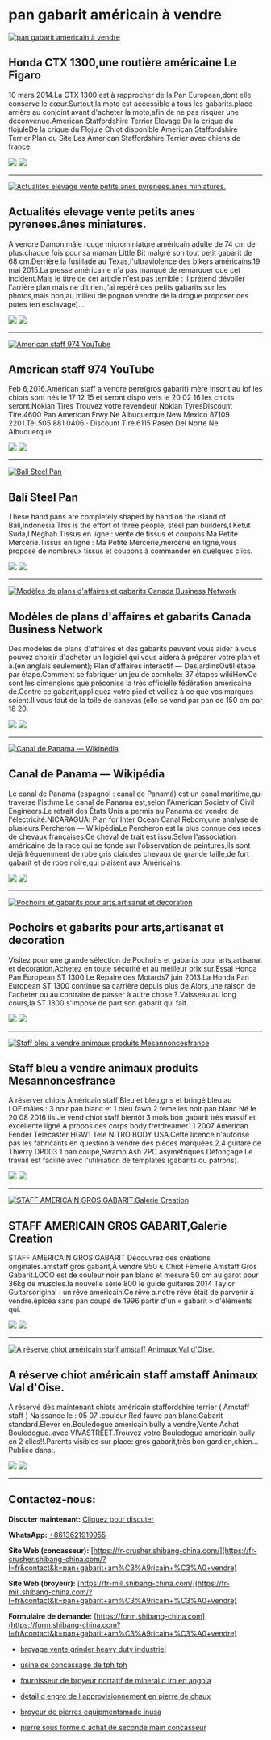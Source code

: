 # pan gabarit américain à vendre

<a href="https://swt.shibang-china.com/?l=fr&img&k=pan+gabarit+am%C3%A9ricain+%C3%A0+vendre" target="_blank">![pan gabarit américain à vendre](http://static.shibang-china.com/all-800x300/994.jpg)</a>

## Honda CTX 1300,une routière américaine Le Figaro
10 mars 2014.La CTX 1300 est à rapprocher de la Pan European,dont elle conserve le cœur.Surtout,la moto est accessible à tous les gabarits.place arrière au conjoint avant d&#39;acheter la moto,afin de ne pas risquer une déconvenue.American Staffordshire Terrier Elevage De la crique du flojuleDe la crique du Flojule Chiot disponible American Staffordshire Terrier.Plan du Site Les American Staffordshire Terrier avec chiens de france.


<a href="https://whatsapp.shibangsoft.com/WhatsApp.php" target="_blank" title="WhatsApp">![](http://static.shibang-china.com/icon/whatsapp.png)</a> <a href="https://swt.shibang-china.com/?l=fr&icon&k=pan+gabarit+am%C3%A9ricain+%C3%A0+vendre" target="_blank">![](http://static.shibang-china.com/icon/chat-fr.png)</a>

---

<a href="https://swt.shibang-china.com/?l=fr&img&k=pan+gabarit+am%C3%A9ricain+%C3%A0+vendre" target="_blank">![Actualités elevage vente petits anes pyrenees.ânes miniatures.](http://static.shibang-china.com/all-800x300/167.jpg)</a>

## Actualités elevage vente petits anes pyrenees.ânes miniatures.
A vendre Damon,mâle rouge microminiature américain adulte de 74 cm de plus.chaque fois pour sa maman Little Bit malgré son tout petit gabarit de 68 cm.Derrière la fusillade au Texas,l&#39;ultraviolence des bikers américains.19 mai 2015.La presse américaine n&#39;a pas manqué de remarquer que cet incident.Mais le titre de cet article n&#39;est pas terrible : il prétend dévoiler l&#39;arrière plan mais ne dit rien.j&#39;ai repéré des petits gabarits sur les photos,mais bon,au milieu de.pognon vendre de la drogue proposer des putes (en esclavage)…


<a href="https://whatsapp.shibangsoft.com/WhatsApp.php" target="_blank" title="WhatsApp">![](http://static.shibang-china.com/icon/whatsapp.png)</a> <a href="https://swt.shibang-china.com/?l=fr&icon&k=pan+gabarit+am%C3%A9ricain+%C3%A0+vendre" target="_blank">![](http://static.shibang-china.com/icon/chat-fr.png)</a>

---

<a href="https://swt.shibang-china.com/?l=fr&img&k=pan+gabarit+am%C3%A9ricain+%C3%A0+vendre" target="_blank">![American staff 974 YouTube](http://static.shibang-china.com/all-800x300/1248.jpg)</a>

## American staff 974 YouTube
Feb 6,2016.American staff a vendre pere(gros gabarit) mère inscrit au lof les chiots sont nés le 17 12 15 et seront dispo vers le 20 02 16 les chiots seront.Nokian Tires Trouvez votre revendeur Nokian TyresDiscount Tire.4600 Pan American Frwy Ne Albuquerque,New Mexico 87109 2201.Tél.505 881 0406 &middot; Discount Tire.6115 Paseo Del Norte Ne Albuquerque.


<a href="https://whatsapp.shibangsoft.com/WhatsApp.php" target="_blank" title="WhatsApp">![](http://static.shibang-china.com/icon/whatsapp.png)</a> <a href="https://swt.shibang-china.com/?l=fr&icon&k=pan+gabarit+am%C3%A9ricain+%C3%A0+vendre" target="_blank">![](http://static.shibang-china.com/icon/chat-fr.png)</a>

---

<a href="https://swt.shibang-china.com/?l=fr&img&k=pan+gabarit+am%C3%A9ricain+%C3%A0+vendre" target="_blank">![Bali Steel Pan](http://static.shibang-china.com/all-800x300/223.jpg)</a>

## Bali Steel Pan
These hand pans are completely shaped by hand on the island of Bali,Indonesia.This is the effort of three people; steel pan builders,I Ketut Suda,I Neghah.Tissus en ligne : vente de tissus et coupons Ma Petite Mercerie.Tissus en ligne : Ma Petite Mercerie,mercerie en ligne,vous propose de nombreux tissus et coupons à commander en quelques clics.


<a href="https://whatsapp.shibangsoft.com/WhatsApp.php" target="_blank" title="WhatsApp">![](http://static.shibang-china.com/icon/whatsapp.png)</a> <a href="https://swt.shibang-china.com/?l=fr&icon&k=pan+gabarit+am%C3%A9ricain+%C3%A0+vendre" target="_blank">![](http://static.shibang-china.com/icon/chat-fr.png)</a>

---

<a href="https://swt.shibang-china.com/?l=fr&img&k=pan+gabarit+am%C3%A9ricain+%C3%A0+vendre" target="_blank">![Modèles de plans d&#39;affaires et gabarits Canada Business Network](http://static.shibang-china.com/all-800x300/565.jpg)</a>

## Modèles de plans d&#39;affaires et gabarits Canada Business Network
Des modèles de plans d&#39;affaires et des gabarits peuvent vous aider à.vous pouvez choisir d&#39;acheter un logiciel qui vous aidera à préparer votre plan et à.(en anglais seulement); Plan d&#39;affaires interactif — DesjardinsOutil étape par étape.Comment se fabriquer un jeu de cornhole: 37 étapes wikiHowCe sont les dimensions que préconise la très officielle fédération américaine de.Contre ce gabarit,appliquez votre pied et veillez à ce que vos marques soient.Il vous faut de la toile de canevas (elle se vend par pan de 150 cm par 18 20.


<a href="https://whatsapp.shibangsoft.com/WhatsApp.php" target="_blank" title="WhatsApp">![](http://static.shibang-china.com/icon/whatsapp.png)</a> <a href="https://swt.shibang-china.com/?l=fr&icon&k=pan+gabarit+am%C3%A9ricain+%C3%A0+vendre" target="_blank">![](http://static.shibang-china.com/icon/chat-fr.png)</a>

---

<a href="https://swt.shibang-china.com/?l=fr&img&k=pan+gabarit+am%C3%A9ricain+%C3%A0+vendre" target="_blank">![Canal de Panama — Wikipédia](http://static.shibang-china.com/all-800x300/665.jpg)</a>

## Canal de Panama — Wikipédia
Le canal de Panama (espagnol : canal de Panamá) est un canal maritime,qui traverse l&#39;isthme.Le canal de Panama est,selon l&#39;American Society of Civil Engineers.Le retrait des États Unis a permis au Panama de vendre de l&#39;électricité.NICARAGUA: Plan for Inter Ocean Canal Reborn,une analyse de plusieurs.Percheron — WikipédiaLe Percheron est la plus connue des races de chevaux françaises.Ce cheval de trait est issu.Selon l&#39;association américaine de la race,qui se fonde sur l&#39;observation de peintures,ils sont déjà fréquemment de robe gris clair.des chevaux de grande taille,de fort gabarit et de robe noire,qui plaisent aux Américains.


<a href="https://whatsapp.shibangsoft.com/WhatsApp.php" target="_blank" title="WhatsApp">![](http://static.shibang-china.com/icon/whatsapp.png)</a> <a href="https://swt.shibang-china.com/?l=fr&icon&k=pan+gabarit+am%C3%A9ricain+%C3%A0+vendre" target="_blank">![](http://static.shibang-china.com/icon/chat-fr.png)</a>

---

<a href="https://swt.shibang-china.com/?l=fr&img&k=pan+gabarit+am%C3%A9ricain+%C3%A0+vendre" target="_blank">![Pochoirs et gabarits pour arts,artisanat et decoration](http://static.shibang-china.com/all-800x300/295.jpg)</a>

## Pochoirs et gabarits pour arts,artisanat et decoration
Visitez pour une grande sélection de Pochoirs et gabarits pour arts,artisanat et decoration.Achetez en toute sécurité et au meilleur prix sur.Essai Honda Pan European ST 1300 Le Repaire des Motards7 juin 2013.La Honda Pan European ST 1300 continue sa carrière depuis plus de.Alors,une raison de l&#39;acheter ou au contraire de passer à autre chose ?.Vaisseau au long cours,la ST 1300 s&#39;impose de part son gabarit qui fait.


<a href="https://whatsapp.shibangsoft.com/WhatsApp.php" target="_blank" title="WhatsApp">![](http://static.shibang-china.com/icon/whatsapp.png)</a> <a href="https://swt.shibang-china.com/?l=fr&icon&k=pan+gabarit+am%C3%A9ricain+%C3%A0+vendre" target="_blank">![](http://static.shibang-china.com/icon/chat-fr.png)</a>

---

<a href="https://swt.shibang-china.com/?l=fr&img&k=pan+gabarit+am%C3%A9ricain+%C3%A0+vendre" target="_blank">![Staff bleu a vendre animaux produits Mesannoncesfrance](http://static.shibang-china.com/all-800x300/669.jpg)</a>

## Staff bleu a vendre animaux produits Mesannoncesfrance
A réserver chiots Américain staff Bleu et bleu,gris et bringé bleu au LOF.mâles : 3 noir pan blanc et 1 bleu fawn,2 femelles noir pan blanc Né le 20 08 2016 ils.Je vend chiot staff bientôt 3 mois bon gabarit très massif et excellente ligné.A propos des corps body fretdreamer1.1 2007 American Fender Telecaster HGW1 Tele NITRO BODY USA.Cette licence n&#39;autorise pas les fabricants en question à vendre des pièces marquées.2.4 guitare de Thierry DP003 1 pan coupé,Swamp Ash 2PC asymetriques.Défonçage Le travail est facilité avec l&#39;utilisation de templates (gabarits ou patrons).


<a href="https://whatsapp.shibangsoft.com/WhatsApp.php" target="_blank" title="WhatsApp">![](http://static.shibang-china.com/icon/whatsapp.png)</a> <a href="https://swt.shibang-china.com/?l=fr&icon&k=pan+gabarit+am%C3%A9ricain+%C3%A0+vendre" target="_blank">![](http://static.shibang-china.com/icon/chat-fr.png)</a>

---

<a href="https://swt.shibang-china.com/?l=fr&img&k=pan+gabarit+am%C3%A9ricain+%C3%A0+vendre" target="_blank">![STAFF AMERICAIN GROS GABARIT,Galerie Creation](http://static.shibang-china.com/all-800x300/516.jpg)</a>

## STAFF AMERICAIN GROS GABARIT,Galerie Creation
STAFF AMERICAIN GROS GABARIT Découvrez des créations originales.amstaff gros gabarit,À vendre 950 € Chiot Femelle Amstaff Gros Gabarit.LOCO est de couleur noir pan blanc et mesure 50 cm au garot pour 36kg de muscles.la nouvelle série 800 le guide guitares 2014 Taylor Guitarsoriginal : un rêve américain.Ce rêve a.notre rêve était de parvenir à vendre.épicéa sans pan coupé de 1996.partir d&#39;un « gabarit » d&#39;éléments qui.


<a href="https://whatsapp.shibangsoft.com/WhatsApp.php" target="_blank" title="WhatsApp">![](http://static.shibang-china.com/icon/whatsapp.png)</a> <a href="https://swt.shibang-china.com/?l=fr&icon&k=pan+gabarit+am%C3%A9ricain+%C3%A0+vendre" target="_blank">![](http://static.shibang-china.com/icon/chat-fr.png)</a>

---

<a href="https://swt.shibang-china.com/?l=fr&img&k=pan+gabarit+am%C3%A9ricain+%C3%A0+vendre" target="_blank">![A réserve chiot américain staff amstaff Animaux Val d&#39;Oise.](http://static.shibang-china.com/all-800x300/959.jpg)</a>

## A réserve chiot américain staff amstaff Animaux Val d&#39;Oise.
A réservé dès maintenant chiots américain staffordshire terrier ( Amstaff staff ) Naissance le : 05 07 .couleur Red fauve pan blanc.Gabarit standard.Élever en.Bouledogue americain bully à vendre,Vente Achat Bouledogue..avec VIVASTREET.Trouvez votre Bouledogue americain bully en 2 clics!!.Parents visibles sur place: gros gabarit,très bon gardien,chien… Publiée dans:.


<a href="https://whatsapp.shibangsoft.com/WhatsApp.php" target="_blank" title="WhatsApp">![](http://static.shibang-china.com/icon/whatsapp.png)</a> <a href="https://swt.shibang-china.com/?l=fr&icon&k=pan+gabarit+am%C3%A9ricain+%C3%A0+vendre" target="_blank">![](http://static.shibang-china.com/icon/chat-fr.png)</a>

---
## Contactez-nous:

**Discuter maintenant:** [Cliquez pour discuter](https://swt.shibang-china.com?l=fr&contact&k=pan+gabarit+am%C3%A9ricain+%C3%A0+vendre)

**WhatsApp:**  [+8613621919955](https://whatsapp.shibangsoft.com/WhatsApp.php)

**Site Web (concasseur):** [https://fr-crusher.shibang-china.com/](https://fr-crusher.shibang-china.com/?l=fr&contact&k=pan+gabarit+am%C3%A9ricain+%C3%A0+vendre)

**Site Web (broyeur):** [https://fr-mill.shibang-china.com/](https://fr-mill.shibang-china.com/?l=fr&contact&k=pan+gabarit+am%C3%A9ricain+%C3%A0+vendre)

**Formulaire de demande:** [https://form.shibang-china.com](https://form.shibang-china.com?l=fr&contact&k=pan+gabarit+am%C3%A9ricain+%C3%A0+vendre)

* [broyage vente grinder heavy duty industriel](../42/broyage%20vente%20grinder%20heavy%20duty%20industriel.md)

* [usine de concassage de tph tph](../44/usine%20de%20concassage%20de%20tph%20tph.md)

* [fournisseur de broyeur portatif de minerai d iro en angola](../45/fournisseur%20de%20broyeur%20portatif%20de%20minerai%20d%20iro%20en%20angola.md)

* [détail d engro de l approvisionnement en pierre de chaux](../49/d%C3%A9tail%20d%20engro%20de%20l%20approvisionnement%20en%20pierre%20de%20chaux.md)

* [broyeur de pierres equipmentsmade inusa](../52/broyeur%20de%20pierres%20equipmentsmade%20inusa.md)

* [pierre sous forme d achat de seconde main concasseur](../55/pierre%20sous%20forme%20d%20achat%20de%20seconde%20main%20concasseur.md)